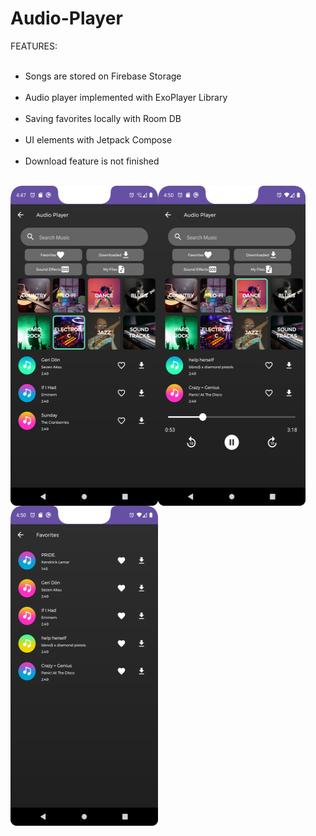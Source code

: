 # Audio-Player

FEATURES: <br /> <br />
+ Songs are stored on Firebase Storage <br /> <br />
+ Audio player implemented with ExoPlayer Library <br /> <br />
+ Saving favorites locally with Room DB <br /> <br />
+ UI elements with Jetpack Compose <br /> <br />
+ Download feature is not finished <br /> <br />
  

<a href="url"><img src="https://github.com/alpereneynalli/Audio-Player/blob/master/screenshots/Screenshot_20240314_194740.png" align="left" height="512" width="236,25" /> <img src="https://github.com/alpereneynalli/Audio-Player/blob/master/screenshots/Screenshot_20240314_195029.png" align="left" height="512" width="236,25" /></a> <br /> <br /><br /> <br /><br /><br /> <br /><br /><br /> <br /><br /><br /> <br /><br /><br /> <br /><br /><br /> <br /><br /><br /> <br />

<a href="url"><img src="https://github.com/alpereneynalli/Audio-Player/blob/master/screenshots/Screenshot_20240314_195047.png" align="left" height="512" width="236,25" /> 
